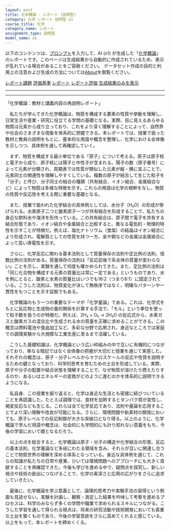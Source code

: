 ```yaml
---
layout: post
title: 化学概論 - レポート (説明型)
category: 化学 レポート 説明型 o1
course_title: 化学
category_name: レポート
assignment_type: 説明型
model_name: o1
---
```


以下のコンテンツは、[プロンプト](https://github.com/takedatoshiyuki/synthetic_assignments/tree/main/generated/化学/o1/prompt_レポート-説明型.md)を入力して、AI (o1) が生成した「[化学概論](/contents/化学/)」のレポートです。このページは生成結果から自動的に作成されているため、表示が乱れている場合があることをご容赦ください。
データセット作成の目的と利用上の注意および生成の方法については[About](/About)を御覧ください。

[レポート課題](../レポート課題-説明型)
[評価基準](../評価基準-説明型)
[レポート](../レポート-説明型)
[レポート評価](../レポート評価-説明型)
[生成結果のみを表示](https://github.com/takedatoshiyuki/synthetic_assignments/tree/main/generated/化学/o1/レポート-説明型.md)
  

***
***
  
「化学概論：教材と講義内容の再説明レポート」

　私たちが学んできた化学概論は、物質を構成する要素の性質や挙動を理解し、日常生活や産業・研究に役立てる学問の基礎となる。実際、目に見えるあらゆる物質は元素から成り立っており、これをより深く理解することによって、自然界や社会のさまざまな現象を体系的に把握できる。本レポートでは、授業で扱った教材と教員の説明をもとに、基本的な用語や概念を整理し、化学における全体像を示しつつ、具体例を通して再確認していく。

　まず、物質を構成する最小単位である「原子」について考える。原子は原子核と電子から成り、原子核には陽子と中性子が含まれる。陽子の数（原子番号）によって元素が分類され、周期表では性質が類似した元素が縦・横に並ぶことで、元素同士の関連性を理解しやすくしている。複数の原子が結合して生じた粒子を「分子」と呼び、分子同士の結合の種類（共有結合、イオン結合、金属結合など）によって物質は多様な特徴を示す。これらの用語は化学の根幹をなし、物質の性質や反応性を考える際に重要な基礎となる。

　また、授業で扱われた化学結合の具体例としては、水分子（H₂O）の形成が挙げられる。水素原子二つと酸素原子一つが共有結合を形成することで、私たちの身近な飲料水や海洋を形作っている。この共有結合は、原子間で電子を共有する結合形態であり、イオン結合や金属結合と比較すると、異なる電気的・物理的特性を示すことが特徴だ。例えば、塩化ナトリウム（食塩）の結晶はイオン結合により形成され、電解質としての性質を持つ一方、金や銅などの金属は金属結合によって高い導電性を示す。

　さらに、化学反応に関わる基本法則として質量保存の法則や定比例の法則、倍数比例の法則がある。質量保存の法則は「反応前後で系全体の質量が変わらない」ことを示し、実験を通して何度も確かめられてきた。また、定比例の法則は「同じ化合物を構成する元素の質量比は常に一定である」というものであり、水を例にとると、酸素と水素の質量比はいつでも16:2（つまり8:1）に固定されている。こうした法則は、物質変化が決して無秩序ではなく、明確なパターンや一貫性をもつことを示す証拠でもある。

　化学概論のもう一つの重要なテーマが「化学量論」である。これは、化学式をもとに反応物と生成物の量的関係を計算する手法で、「モル」という単位を使って粒子数を扱うのが特徴だ。例えば、2H₂ + O₂ → 2H₂O の反応式から、水素ガスと酸素ガスの混合比や生成される水の質量を正確に求めることができる。この概念は燃料電池や食品加工など、多彩な分野で応用され、身近なところでは家庭での調理実験から大規模な工業生産に至るまで活躍している。

　こうした基礎知識は、化学概論という広い枠組みの中で互いに有機的につながっており、単なる暗記ではなく全体像の把握が大切だと授業を通じて実感した。それぞれの概念は、原子・分子レベルからマクロスケールの反応や性質を説明するための鍵となっており、科学的思考を育むための土台を形成している。実際、原子や分子の配置や結合状態を理解することで、なぜ物質が溶けたり燃えたりするのか、あるいはエネルギーの変換がどのように進むのかを体系的に説明できるようになる。

　私自身、この授業を振り返ると、化学は身近な生活とも密接に結びついていることを再認識した。たとえば調理では、食材を加熱するとタンパク質が変性し、褐変反応なども生じる。これらは全て化学反応であり、法則や量論を応用することでより深い理解や改良が可能になる。さらに、環境問題や新素材の開発においても、原子レベルでの反応制御が大きな突破口となり得る。以上のように、化学概論で学んだ用語や概念は、社会的にも学問的にも計り知れない意義をもち、今後の学習において礎となるだろう。

　以上の点を総合すると、化学概論は原子・分子の構造や化学結合の形態、反応の基本法則、化学量論など多岐にわたる領域を含み、それらが互いに関連し合うことで物質世界の理解を深める体系となっている。身近な具体例を通じて、これらの知識が私たちの日常や産業、ひいては環境問題へのアプローチにも大きく貢献することを再確認できた。今後も学びを進める中で、疑問点を探究し、新しい視点や技術の創出につなげることで、化学の奥深さと応用の広がりをさらに追求していきたい。

　最後に、化学概論を学ぶ意義として、論理的思考力や実験手法の習得という側面も見逃せない。実験を計画し、観察・測定した結果を吟味して考察を進めるプロセスは、科学のみならず多くの学問や職業で求められるスキルにつながる。こうした学習を通して得られる視点は、将来の研究活動や技術開発においても貴重な土台を築くものであり、今後の学習意欲をさらに高めてくれると感じている。以上をもって、本レポートを締めくくる。
